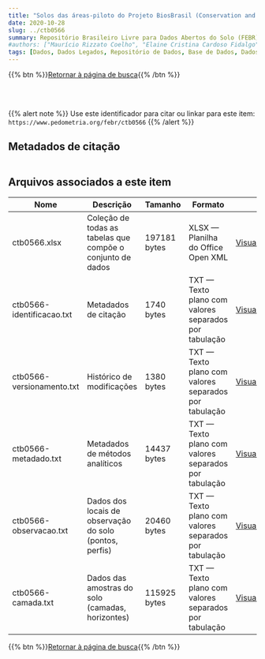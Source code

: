 ```yaml
---
title: "Solos das áreas-piloto do Projeto BiosBrasil (Conservation and Sustainable Management of Below-Ground Biodiversity: phase I), Município de Benjamin Constant, Estado do Amazonas"
date: 2020-10-28
slug: ../ctb0566
summary: Repositório Brasileiro Livre para Dados Abertos do Solo (FEBR) | A febre dos dados de solo no Brasil
#authors: ["Maurício Rizzato Coelho", "Elaine Cristina Cardoso Fidalgo", "Fabiano de Oliveira Araújo", "Humberto Gonçalves dos Santos", "Maria de Lourdes Mendonça Santos", "Daniel Vidal Pérez", "Fátima Maria de Souza Moreira."]
tags: [Dados, Dados Legados, Repositório de Dados, Base de Dados, Dados Abertos]
---
```


<style>
div.alert > div {
    font-size: 0.8rem;
}
</style>

{{% btn %}}<a href="/febr/buscar/">Retornar à página de busca</a>{{% /btn %}}

<br>
<br>

{{% alert note %}}
Use este identificador para citar ou linkar para este item: `https://www.pedometria.org/febr/ctb0566`
{{% /alert %}}

## Metadados de citação

<table>
<!-- Fonte: https://gist.github.com/jfreels/6814721 -->
<script src="https://d3js.org/d3.v3.min.js" charset="utf-8"></script>
<script type='text/javascript' src='/febr/buscar/script.js'></script>
<script type='text/javascript'>
  d3.tsv('ctb0566-identificacao.txt',function (data) {
    var columns = ['campo', 'valor']
    tabulate(data, columns)
  })
</script>
</table>

## Arquivos associados a este item

<table style="width:100%">
  <thead>
    <tr>
      <th>Nome</th>
      <th>Descrição</th>
      <th>Tamanho</th>
      <th>Formato</th>
      <th></th>
    </tr>
  </thead>
  <tbody>
    <tr>
      <td>ctb0566.xlsx</td>
      <td>Coleção de todas as tabelas que compõe o conjunto de dados</td>
      <td>197181 bytes</td>
      <td>XLSX — Planilha do Office Open XML</td>
      <td><a href="https://cloud.utfpr.edu.br/index.php/s/Df6dhfzYJ1DDeso/download?path=%2Fctb0566&files=ctb0566.xlsx" class="btn btn-primary btn-block" role="button">Visualizar/Abrir</a></td>
    </tr>
    <tr>
      <td>ctb0566-identificacao.txt</td>
      <td>Metadados de citação</td>
      <td>1740 bytes</td>
      <td>TXT — Texto plano com valores separados por tabulação</td>
      <td><a href="https://cloud.utfpr.edu.br/index.php/s/Df6dhfzYJ1DDeso/download?path=%2Fctb0566&files=ctb0566-identificacao.txt" class="btn btn-primary btn-block" role="button">Visualizar/Abrir</a></td>
    </tr>
    <tr>
      <td>ctb0566-versionamento.txt</td>
      <td>Histórico de modificações</td>
      <td>1380 bytes</td>
      <td>TXT — Texto plano com valores separados por tabulação</td>
      <td><a href="https://cloud.utfpr.edu.br/index.php/s/Df6dhfzYJ1DDeso/download?path=%2Fctb0566&files=ctb0566-versionamento.txt" class="btn btn-primary btn-block" role="button">Visualizar/Abrir</a></td>
    </tr>
    <tr>
      <td>ctb0566-metadado.txt</td>
      <td>Metadados de métodos analíticos</td>
      <td>14437 bytes</td>
      <td>TXT — Texto plano com valores separados por tabulação</td>
      <td><a href="https://cloud.utfpr.edu.br/index.php/s/Df6dhfzYJ1DDeso/download?path=%2Fctb0566&files=ctb0566-metadado.txt" class="btn btn-primary btn-block" role="button">Visualizar/Abrir</a></td>
    </tr>
    <tr>
      <td>ctb0566-observacao.txt</td>
      <td>Dados dos locais de observação do solo (pontos, perfis)</td>
      <td>20460 bytes</td>
      <td>TXT — Texto plano com valores separados por tabulação</td>
      <td><a href="https://cloud.utfpr.edu.br/index.php/s/Df6dhfzYJ1DDeso/download?path=%2Fctb0566&files=ctb0566-observacao.txt" class="btn btn-primary btn-block" role="button">Visualizar/Abrir</a></td>
    </tr>
    <tr>
      <td>ctb0566-camada.txt</td>
      <td>Dados das amostras do solo (camadas, horizontes)</td>
      <td>115925 bytes</td>
      <td>TXT — Texto plano com valores separados por tabulação</td>
      <td><a href="https://cloud.utfpr.edu.br/index.php/s/Df6dhfzYJ1DDeso/download?path=%2Fctb0566&files=ctb0566-camada.txt" class="btn btn-primary btn-block" role="button">Visualizar/Abrir</a></td>
    </tr>
  </tbody>
</table>

{{% btn %}}<a href="/febr/buscar/">Retornar à página de busca</a>{{% /btn %}}
